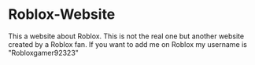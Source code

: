 # Roblox-Website
This a website about Roblox. This is not the real one but another website created by a Roblox fan. If you want to add me on Roblox my username is "Robloxgamer92323"
